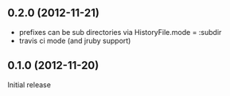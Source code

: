 0.2.0 (2012-11-21)
-----------------
- prefixes can be sub directories via HistoryFile.mode = :subdir
- travis ci mode (and jruby support)

0.1.0 (2012-11-20)
-----------------

Initial release
